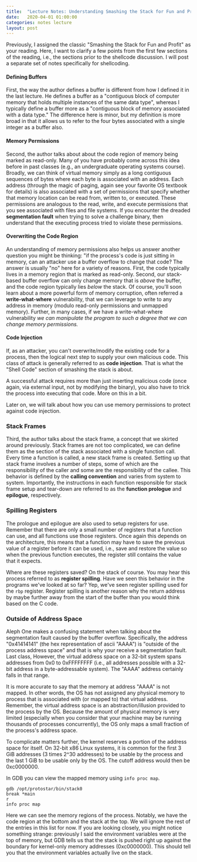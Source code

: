```yaml
---
title:  "Lecture Notes: Understanding Smashing the Stack for Fun and Profit"
date:   2020-04-01 01:00:00
categories: notes lecture
layout: post
---
```


Previously, I assigned the classic "Smashing the Stack for Fun and Profit" as
your reading. Here, I want to clarify a few points from the first few sections
of the reading, i.e., the sections prior to the shellcode discussion. I will
post a separate set of notes specifically for shellcoding. 

#### Defining Buffers

First, the way the author defines a buffer is different from how I defined it
in the last lecture. He defines a buffer as a "contiguous block of computer
memory that holds multiple instances of the same data type", whereas I
typically define a buffer more as a "contiguous block of memory associated with
a data type." The difference here is minor, but my definition is more broad in
that it allows us to refer to the four bytes associated with a single integer as
a buffer also. 

#### Memory Permissions

Second, the author talks about about the code region of memory being marked as
read-only. Many of you have probably come across this idea before in past
classes (e.g., an undergraduate operating systems course). Broadly, we can
think of virtual memory simply as a long contiguous sequences of bytes where
each byte is associated with an address. Each address (through the magic of
paging, again see your favorite OS textbook for details) is also associated
with a set of permissions that specify whether that memory location can be read
from, written to, or executed. These permissions are analogous to the read,
write, and execute permissions that you see associated with files and file
systems.  If you encounter the dreaded **segmentation fault** when trying to
solve a challenge binary, then understand that the executing process tried to
violate these permissions. 


#### Overwriting the Code Region

An understanding of memory permissions  also helps us answer another question
you might be thinking: "if the process's code is just sitting in memory, can an
attacker use a buffer overflow to change that code? The answer is usually "no"
here for a variety of reasons. First, the code typically lives in a memory
region that is marked as read-only.  Second, our stack-based buffer overflow
can only change memory that is *above* the buffer, and the code region
typically lies *below* the stack. Of course, you'll soon learn about a more
powerful form of memory corruption, often referred a **write-what-where**
vulnerability, that we can leverage to write to any address in memory (modulo
read-only permissions and unmapped memory). Further, in many cases, if we have
a write-what-where vulnerability *we can manipulate the program to such
a degree that we can change memory permissions.*  

#### Code Injection

If, as an attacker, you can't overwrite/modify the existing code for a process,
then the logical next step to supply your own malicious code. This class of
attack is generally referred to as **code injection**. That is what the "Shell
Code" section of smashing the stack is about.

A successful attack requires more than just inserting malicious code
(once again, via  external input, not by modifying the binary), you also have
to trick the process into executing that code. More on this in a bit. 

Later on, we will talk about how you can use memory permissions to protect
against code injection.

### Stack Frames

Third, the author talks about the stack frame, a concept that we skirted around
previously. Stack frames are not too complicated, we can define them as the
section of the stack associated with a single function call. Every time a
function is called, a new stack frame is created. Setting up that stack frame
involves a number of steps, some of which are the responsibility  of the caller
and some are the responsibility of the callee. This behavior is defined by the
**calling convention** and varies from system to system.  Importantly, the
instructions in each function responsible for stack frame setup and tear-down
are referred to as the **function prologue** and **epilogue**, respectively. 


### Spilling Registers

The prologue and epilogue are also used to setup registers for use. Remember
that there are only a small number of registers that a function can use, and
all functions use those registers. Once again this depends on the architecture,
this means that a function may have to save the previous value of a register
before it can be used, i.e., save and restore the value so when the previous
function executes, the register still contains the value that it expects.

Where are these registers saved? On the stack of course. You may hear this
process referred to as **register spilling**. Have we seen this behavior in the
programs we've looked at so far? Yep, we've seen register spilling used for the
`rbp` register. Register spilling is another reason why the return address by
maybe further away from the start of the buffer than you would think based on
the C code.
 

### Outside of Address Space

Aleph One makes a confusing statement when talking about the segmentation fault
caused by the buffer overflow. Specifically, the address "0x41414141" (the hex
representation of ascii "AAAA") is "outside of the process address space" and
that is why your receive a segmentation fault. Last class, However, the virtual
address space on a 32-bit system spans addresses from 0x0 to 0xFFFFFFFF (i.e., all
addresses possible with a 32-bit address in a byte-addressable system). The
"AAAA" address certainly falls in that range. 

It is more accurate to say that the memory at address "AAAA" is not mapped. In
other words, the OS has not assigned any physical memory to process that is
associated with (or mapped to) that virtual address. Remember, the virtual
address space is an abstraction/illusion provided to the process by the OS.
Because the amount of physical memory is very limited (especially when you
consider that your machine may be running thousands of processes concurrently),
the OS only maps a small fraction of the process's address space. 

To complicate matters further, the kernel reserves a portion of the address
space for itself.  On 32-bit x86 Linux systems, it is common for the first 3
GiB addresses  (3 times 2^30 addresses) to be usable by the process and the
last 1 GiB to be usable only by the OS. The cutoff address would then be
0xc0000000. 

In GDB you can view the mapped memory using `info proc map`. 

```
gdb /opt/protostar/bin/stack0
break *main
r
info proc map
```

Here we can see the memory regions of the process. Notably, we have the code
region at the bottom and the stack at the top. We will ignore the rest of the
entries in this list for now. If you are looking closely, you might notice
something strange: previously I said the environment variables were at the top
of memory, but GDB tells us that the stack is pushed right up against the
boundary for kernel-only memory addresses (0xc0000000). This should tell you
that the environment variables actually live on the stack. 

